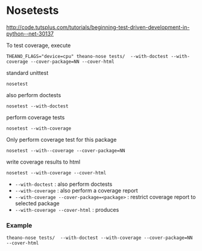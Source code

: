 # Nosetests

http://code.tutsplus.com/tutorials/beginning-test-driven-development-in-python--net-30137


To test coverage, execute 

	THEANO_FLAGS="device=cpu" theano-nose tests/  --with-doctest --with-coverage --cover-package=NN --cover-html

standard unittest

	nosetest

also perform doctests

	nosetest --with-doctest 

perform coverage tests

	nosetest --with-coverage

Only perform coverage test for this package

	nosetest --with--coverage --cover-package=NN

write coverage results to html

	nosetest --with-coverage --cover-html

- `--with-doctest` : also perform doctests
- `--with-coverage` : also perform a coverage report
- `--with-coverage --cover-package=<package>` : restrict coverage report to selected package
- `--with-coverage --cover-html` : produces 

### Example

	theano-nose tests/  --with-doctest --with-coverage --cover-package=NN --cover-html